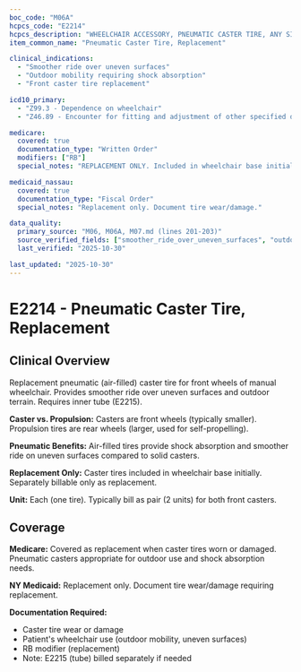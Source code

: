```yaml
---
boc_code: "M06A"
hcpcs_code: "E2214"
hcpcs_description: "WHEELCHAIR ACCESSORY, PNEUMATIC CASTER TIRE, ANY SIZE, EACH"
item_common_name: "Pneumatic Caster Tire, Replacement"

clinical_indications:
  - "Smoother ride over uneven surfaces"
  - "Outdoor mobility requiring shock absorption"
  - "Front caster tire replacement"

icd10_primary:
  - "Z99.3 - Dependence on wheelchair"
  - "Z46.89 - Encounter for fitting and adjustment of other specified devices"

medicare:
  covered: true
  documentation_type: "Written Order"
  modifiers: ["RB"]
  special_notes: "REPLACEMENT ONLY. Included in wheelchair base initially. Replacement only with RB modifier. Pneumatic casters for shock absorption on front wheels."

medicaid_nassau:
  covered: true
  documentation_type: "Fiscal Order"
  special_notes: "Replacement only. Document tire wear/damage."

data_quality:
  primary_source: "M06, M06A, M07.md (lines 201-203)"
  source_verified_fields: ["smoother_ride_over_uneven_surfaces", "outdoor_mobility", "included_initially", "replacement_only_rb_modifier"]
  last_verified: "2025-10-30"

last_updated: "2025-10-30"
---
```


# E2214 - Pneumatic Caster Tire, Replacement

## Clinical Overview

Replacement pneumatic (air-filled) caster tire for front wheels of manual wheelchair. Provides smoother ride over uneven surfaces and outdoor terrain. Requires inner tube (E2215).

**Caster vs. Propulsion:** Casters are front wheels (typically smaller). Propulsion tires are rear wheels (larger, used for self-propelling).

**Pneumatic Benefits:** Air-filled tires provide shock absorption and smoother ride on uneven surfaces compared to solid casters.

**Replacement Only:** Caster tires included in wheelchair base initially. Separately billable only as replacement.

**Unit:** Each (one tire). Typically bill as pair (2 units) for both front casters.

## Coverage

**Medicare:** Covered as replacement when caster tires worn or damaged. Pneumatic casters appropriate for outdoor use and shock absorption needs.

**NY Medicaid:** Replacement only. Document tire wear/damage requiring replacement.

**Documentation Required:**
- Caster tire wear or damage
- Patient's wheelchair use (outdoor mobility, uneven surfaces)
- RB modifier (replacement)
- Note: E2215 (tube) billed separately if needed
